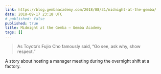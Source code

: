 ```yaml
---
link: https://blog.gembaacademy.com/2018/08/31/midnight-at-the-gemba/
date: 2018-09-17 23:18 UTC
# published: false
published: true
title: Midnight at the Gemba – Gemba Academy
tags: []
---
```


> As Toyota’s Fujio Cho famously said, “Go see, ask why, show respect.”

A story about hosting a manager meeting during the overnight shift at a factory.
